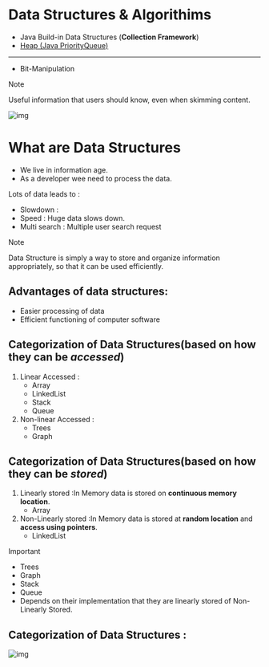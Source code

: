 # Data Structures & Algorithims

* Java Build-in Data Structures (**Collection Framework**)
* [Heap (Java PriorityQueue)](./src/document/md/Heap-DataStructure.md)

---
* Bit-Manipulation
> [!NOTE]
> Useful information that users should know, even when skimming content.

![img](https://github.com/vishal637yadav/DataStructureAlgorithims/tree/master/src/document/image/Data-Structure-Categories.png)

# What are Data Structures
* We live in information age.
* As a developer wee need to process the data.

Lots of data leads to :
* Slowdown : 
* Speed : Huge data slows down.
* Multi search : Multiple user search request
>[!NOTE]
> Data Structure is simply a way to store and organize information appropriately, so that it can be used efficiently.

## Advantages of data structures:
* Easier processing of data
* Efficient functioning of computer software

## Categorization of Data Structures(based on **how they can be _accessed_**)
1. Linear Accessed :
    * Array
    * LinkedList
    * Stack
    * Queue
2. Non-linear Accessed :
    * Trees
    * Graph

## Categorization of Data Structures(based on **how they can be _stored_**)
1. Linearly stored :In Memory data is stored on **continuous memory location**.
    * Array
2. Non-Linearly stored :In Memory data is stored at **random location** and **access using pointers**.
    * LinkedList

> [!IMPORTANT]
> * Trees
> * Graph
> * Stack
> * Queue 
> * Depends on their implementation that they are linearly stored of Non-Linearly Stored.

## Categorization of Data Structures :
![img](https://github.com/vishal637yadav/DataStructureAlgorithims/tree/master/src/document/image/Data-Structure-Categories.png)



